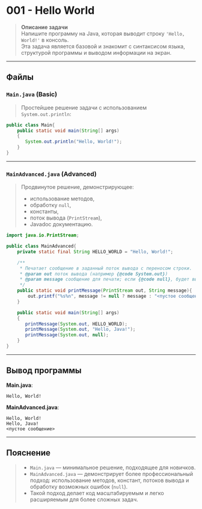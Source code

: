 # 001 - Hello World

> **Описание задачи**  
> Напишите программу на Java, которая выводит строку `'Hello, World!'` в консоль.  
> Эта задача является базовой и знакомит с синтаксисом языка, структурой программы и выводом информации на экран.

---

## Файлы

### `Main.java` (Basic)
> Простейшее решение задачи с использованием `System.out.println`:

```java
public class Main{
    public static void main(String[] args)
    {
       System.out.println("Hello, World!");
    }
}
```

---

### `MainAdvanced.java` (Advanced)
> Продвинутое решение, демонстрирующее:
> - использование методов,
> - обработку `null`,
> - константы,
> - поток вывода (`PrintStream`),
> - Javadoc документацию.

```java
import java.io.PrintStream;

public class MainAdvanced{
    private static final String HELLO_WORLD = "Hello, World!";

    /**
     * Печатает сообщение в заданный поток вывода с переносом строки.
     * @param out поток вывода (например {@code System.out})
     * @param message сообщение для печати; если {@code null}, будет выведено "<пустое сообщение>"
     */
    public static void printMessage(PrintStream out, String message){
        out.printf("%s%n", message != null ? message : "<пустое сообщение>");
    }

    public static void main(String[] args)
    {
       printMessage(System.out, HELLO_WORLD);
       printMessage(System.out, "Hello, Java!");
       printMessage(System.out, null);
    }
}
```

---

## Вывод программы

**Main.java**:
```
Hello, World!
```

**MainAdvanced.java**:
```
Hello, World!
Hello, Java!
<пустое сообщение>
```

---

## Пояснение
> - `Main.java` — минимальное решение, подходящее для новичков.  
> - `MainAdvanced.java` — демонстрирует более профессиональный подход: использование методов, констант, потоков вывода и обработку возможных ошибок (`null`).  
> - Такой подход делает код масштабируемым и легко расширяемым для более сложных задач.